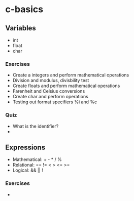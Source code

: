 # c-basics

## Variables
- int
- float
- char

### Exercises
- Create a integers and perform mathematical operations
 - Division and modulus, divisbility test
- Create floats and perform mathematical operations
 - Farenheit and Celsius conversions
- Create char and perform operations
 - Testing out format specifiers %i and %c

### Quiz
- What is the identifier?
- 

## Expressions
- Mathematical: + - * / %
- Relational: == != < > <= >=
- Logical: && || !

### Exercises
- 
